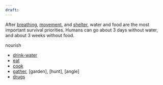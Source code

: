 ```yaml
---
draft:
---
```

After [breathing](/breathe), [movement](/move), and [shelter](/shelter), water and food are the most important survival priorities. Humans can go about 3 days without water, and about 3 weeks without food.

nourish
- [drink-water](drink-water.md)
- [eat](/eat) 
- [cook](/cook)
- [gather](/gather), [garden], [hunt], [angle]
- [drugs](/drugs)
